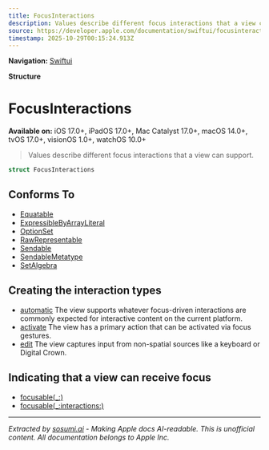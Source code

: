 ```yaml
---
title: FocusInteractions
description: Values describe different focus interactions that a view can support.
source: https://developer.apple.com/documentation/swiftui/focusinteractions
timestamp: 2025-10-29T00:15:24.913Z
---
```


**Navigation:** [Swiftui](/documentation/swiftui)

**Structure**

# FocusInteractions

**Available on:** iOS 17.0+, iPadOS 17.0+, Mac Catalyst 17.0+, macOS 14.0+, tvOS 17.0+, visionOS 1.0+, watchOS 10.0+

> Values describe different focus interactions that a view can support.

```swift
struct FocusInteractions
```

## Conforms To

- [Equatable](/documentation/Swift/Equatable)
- [ExpressibleByArrayLiteral](/documentation/Swift/ExpressibleByArrayLiteral)
- [OptionSet](/documentation/Swift/OptionSet)
- [RawRepresentable](/documentation/Swift/RawRepresentable)
- [Sendable](/documentation/Swift/Sendable)
- [SendableMetatype](/documentation/Swift/SendableMetatype)
- [SetAlgebra](/documentation/Swift/SetAlgebra)

## Creating the interaction types

- [automatic](/documentation/swiftui/focusinteractions/automatic) The view supports whatever focus-driven interactions are commonly expected for interactive content on the current platform.
- [activate](/documentation/swiftui/focusinteractions/activate) The view has a primary action that can be activated via focus gestures.
- [edit](/documentation/swiftui/focusinteractions/edit) The view captures input from non-spatial sources like a keyboard or Digital Crown.

## Indicating that a view can receive focus

- [focusable(_:)](/documentation/swiftui/view/focusable(_:))
- [focusable(_:interactions:)](/documentation/swiftui/view/focusable(_:interactions:))

---

*Extracted by [sosumi.ai](https://sosumi.ai) - Making Apple docs AI-readable.*
*This is unofficial content. All documentation belongs to Apple Inc.*
